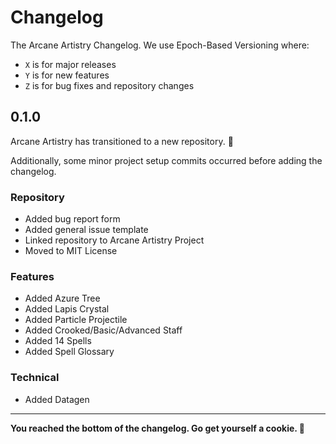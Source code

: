 # Changelog
The Arcane Artistry Changelog. We use Epoch-Based Versioning where:
- `X` is for major releases
- `Y` is for new features
- `Z` is for bug fixes and repository changes

## 0.1.0
Arcane Artistry has transitioned to a new repository. 🎉

Additionally, some minor project setup commits occurred before adding the changelog.

### Repository
- Added bug report form
- Added general issue template
- Linked repository to Arcane Artistry Project
- Moved to MIT License

### Features
- Added Azure Tree
- Added Lapis Crystal
- Added Particle Projectile
- Added Crooked/Basic/Advanced Staff
- Added 14 Spells
- Added Spell Glossary

### Technical
- Added Datagen

---

**You reached the bottom of the changelog. Go get yourself a cookie. 🍪**
